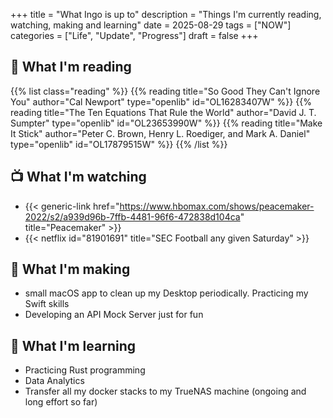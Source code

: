 +++
title = "What Ingo is up to"
description = "Things I'm currently reading, watching, making and learning"
date = 2025-08-29
tags = ["NOW"]
categories = ["Life", "Update", "Progress"]
draft = false
+++

## 📖 What I'm reading

{{% list class="reading" %}}
{{% reading title="So Good They Can't Ignore You" author="Cal Newport" type="openlib" id="OL16283407W" %}}
{{% reading title="The Ten Equations That Rule the World" author="David J. T. Sumpter" type="openlib" id="OL23653990W" %}}
{{% reading title="Make It Stick" author="Peter C. Brown, Henry L. Roediger, and Mark A. Daniel" type="openlib" id="OL17879515W" %}}
{{% /list %}}

## 📺 What I'm watching

- {{< generic-link href="https://www.hbomax.com/shows/peacemaker-2022/s2/a939d96b-7ffb-4481-96f6-472838d104ca" title="Peacemaker" >}}
- {{< netflix id="81901691" title="SEC Football any given Saturday" >}}

## 🧰 What I'm making

- small macOS app to clean up my Desktop periodically. Practicing my Swift skills
- Developing an API Mock Server just for fun

## 🔬 What I'm learning

- Practicing Rust programming
- Data Analytics
- Transfer all my docker stacks to my TrueNAS machine (ongoing and long effort so far)
